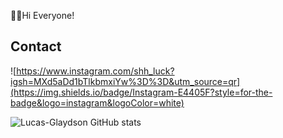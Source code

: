 👨‍💻Hi Everyone!

## Contact
![https://www.instagram.com/shh_luck?igsh=MXd5aDd1bTlkbmxiYw%3D%3D&utm_source=qr](https://img.shields.io/badge/Instagram-E4405F?style=for-the-badge&logo=instagram&logoColor=white)

![Lucas-Glaydson GitHub stats](https://github-readme-stats.vercel.app/api?username=Lucas-Glaydson&show_icons=true&theme=radical&count_private=true)

